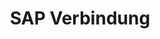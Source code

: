 ---
ref: xtract-is-for-azure16
layout: page
title: SAP Verbindung
description: SAP Verbindung
product: xtract-is-for-azure
parent: xtract-is-for-azure
childidentifier: sap-verbindung
permalink: /:collection/:path
weight: 4
lang: de_DE
old_url: /Xtract-IS-DE/default.aspx?pageid=SAP-verbindung
---